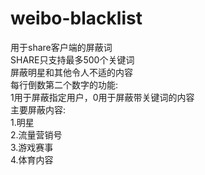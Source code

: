 # weibo-blacklist
用于share客户端的屏蔽词  
SHARE只支持最多500个关键词  
屏蔽明星和其他令人不适的内容  
每行倒数第二个数字的功能:  
1用于屏蔽指定用户，0用于屏蔽带关键词的内容  
主要屏蔽内容:  
1.明星  
2.流量营销号  
3.游戏赛事  
4.体育内容  
